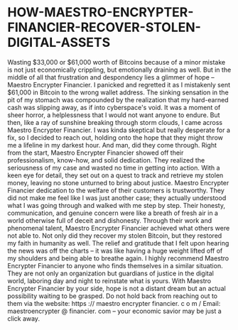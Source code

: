 # HOW-MAESTRO-ENCRYPTER-FINANCIER-RECOVER-STOLEN-DIGITAL-ASSETS
Wasting $33,000 or $61,000 worth of Bitcoins because of a minor mistake is not just economically crippling, but emotionally draining as well. But in the middle of all that frustration and despondency lies a glimmer of hope – Maestro Encrypter Financier. I panicked and regretted it as I mistakenly sent $61,000 in Bitcoin to the wrong wallet address. The sinking sensation in the pit of my stomach was compounded by the realization that my hard-earned cash was slipping away, as if into cyberspace's void. It was a moment of sheer horror, a helplessness that I would not want anyone to endure. But then, like a ray of sunshine breaking through storm clouds, I came across Maestro Encrypter Financier. I was kinda skeptical but really desperate for a fix, so I decided to reach out, holding onto the hope that they might throw me a lifeline in my darkest hour. And man, did they come through. Right from the start, Maestro Encrypter Financier showed off their professionalism, know-how, and solid dedication. They realized the seriousness of my case and wasted no time in getting into action. With a keen eye for detail, they set out on a quest to track and retrieve my stolen money, leaving no stone unturned to bring about justice. Maestro Encrypter Financier dedication to the welfare of their customers is trustworthy. They did not make me feel like I was just another case; they actually understood what I was going through and walked with me step by step. Their honesty, communication, and genuine concern were like a breath of fresh air in a world otherwise full of deceit and dishonesty. Through their work and phenomenal talent, Maestro Encrypter Financier achieved what others were not able to. Not only did they recover my stolen Bitcoin, but they restored my faith in humanity as well. The relief and gratitude that I felt upon hearing the news was off the charts – it was like having a huge weight lifted off of my shoulders and being able to breathe again. I highly recommend Maestro Encrypter Financier to anyone who finds themselves in a similar situation. They are not only an organization but guardians of justice in the digital world, laboring day and night to reinstate what is yours. With Maestro Encrypter Financier by your side, hope is not a distant dream but an actual possibility waiting to be grasped. Do not hold back from reaching out to them via the website: https :// maestro encrypter financier. c o m / Email: maestroencrypter @ financier. com – your economic savior may be just a click away.
